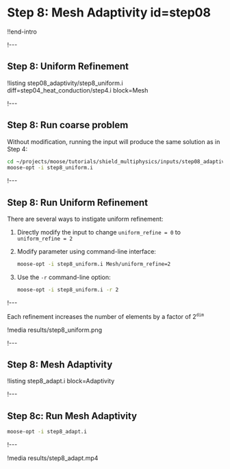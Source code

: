 # Step 8: Mesh Adaptivity id=step08

!!end-intro

!---

## Step 8: Uniform Refinement

!listing step08_adaptivity/step8_uniform.i diff=step04_heat_conduction/step4.i block=Mesh

!---

## Step 8: Run coarse problem

Without modification, running the input will produce the same solution as in Step 4:

```bash
cd ~/projects/moose/tutorials/shield_multiphysics/inputs/step08_adaptivity
moose-opt -i step8_uniform.i
```

!---

## Step 8: Run Uniform Refinement

There are several ways to instigate uniform refinement:

1. Directly modify the input to change `uniform_refine = 0` to `uniform_refine = 2`

2. Modify parameter using command-line interface:

   ```bash
   moose-opt -i step8_uniform.i Mesh/uniform_refine=2
   ```

3. Use the `-r` command-line option:

   ```bash
   moose-opt -i step8_uniform.i -r 2
   ```

!---

Each refinement increases the number of elements by a factor of $2^{\texttt{dim}}$

!media results/step8_uniform.png

!---

## Step 8: Mesh Adaptivity

!listing step8_adapt.i block=Adaptivity

!---

## Step 8c: Run Mesh Adaptivity

```bash
moose-opt -i step8_adapt.i
```

!---

!media results/step8_adapt.mp4
